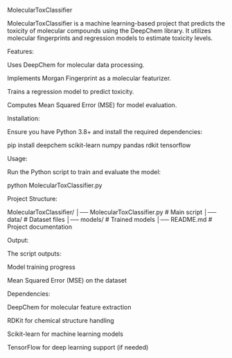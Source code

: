 MolecularToxClassifier

MolecularToxClassifier is a machine learning-based project that predicts the toxicity of molecular compounds using the DeepChem library. It utilizes molecular fingerprints and regression models to estimate toxicity levels.

Features:

Uses DeepChem for molecular data processing.

Implements Morgan Fingerprint as a molecular featurizer.

Trains a regression model to predict toxicity.

Computes Mean Squared Error (MSE) for model evaluation.

Installation:

Ensure you have Python 3.8+ and install the required dependencies:

pip install deepchem scikit-learn numpy pandas rdkit tensorflow

Usage:

Run the Python script to train and evaluate the model:

python MolecularToxClassifier.py

Project Structure:

MolecularToxClassifier/
│── MolecularToxClassifier.py  # Main script
│── data/                      # Dataset files
│── models/                    # Trained models
│── README.md                  # Project documentation

Output:

The script outputs:

Model training progress

Mean Squared Error (MSE) on the dataset

Dependencies:

DeepChem for molecular feature extraction

RDKit for chemical structure handling

Scikit-learn for machine learning models

TensorFlow for deep learning support (if needed)

